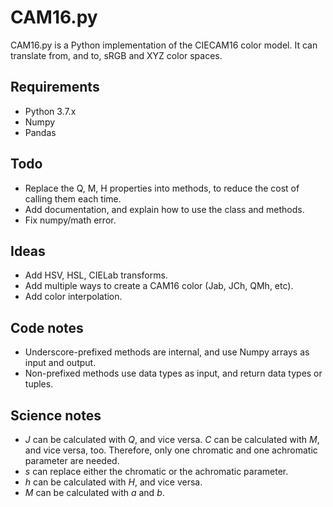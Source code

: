 # CAM16.py

CAM16.py is a Python implementation of the CIECAM16 color model.
It can translate from, and to, sRGB and XYZ color spaces.

## Requirements
- Python 3.7.x
- Numpy
- Pandas

## Todo
- Replace the Q, M, H properties into methods, to reduce the cost of calling them each time.
- Add documentation, and explain how to use the class and methods.
- Fix numpy/math error.

## Ideas
- Add HSV, HSL, CIELab transforms.
- Add multiple ways to create a CAM16 color (Jab, JCh, QMh, etc).
- Add color interpolation.

## Code notes
- Underscore-prefixed methods are internal, and use Numpy arrays as input and output.
- Non-prefixed methods use data types as input, and return data types or tuples.

## Science notes
- _J_ can be calculated with _Q_, and vice versa.
_C_ can be calculated with _M_, and vice versa, too.
Therefore, only one chromatic and one achromatic parameter are needed.
- _s_ can replace either the chromatic or the achromatic parameter.
- _h_ can be calculated with _H_, and vice versa.
- _M_ can be calculated with _a_ and _b_.
